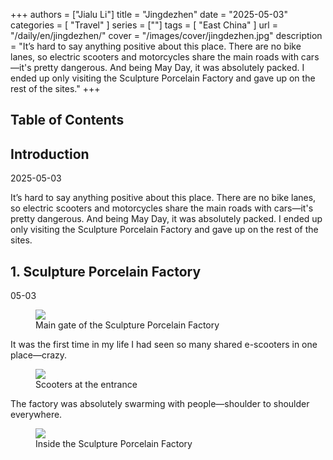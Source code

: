 +++
authors = ["Jialu Li"]
title = "Jingdezhen"
date = "2025-05-03"
categories = [
    "Travel"
]
series = [""]
tags = [
    "East China"
]
url = "/daily/en/jingdezhen/"
cover = "/images/cover/jingdezhen.jpg"
description = "It’s hard to say anything positive about this place. There are no bike lanes, so electric scooters and motorcycles share the main roads with cars—it's pretty dangerous. And being May Day, it was absolutely packed. I ended up only visiting the Sculpture Porcelain Factory and gave up on the rest of the sites."
+++
<!DOCTYPE html>
<html lang="en">
<head>
    <meta charset="UTF-8">
    <meta name="viewport" content="width=device-width, initial-scale=1.0">
    <link rel="stylesheet" href="/assets/css/styles.css"> 
    <script src="/assets/js/toc.js"></script>    
</head>
<body>
    <article>
        <nav>
            <h2>Table of Contents</h2>
            <ul id="toc">
                <!-- TOC items will be dynamically generated here -->
            </ul>
        </nav>
        <section>
            <h2>Introduction</h2>
            <p>2025-05-03</p>
            <p>It’s hard to say anything positive about this place. There are no bike lanes, so electric scooters and motorcycles share the main roads with cars—it's pretty dangerous. And being May Day, it was absolutely packed. I ended up only visiting the Sculpture Porcelain Factory and gave up on the rest of the sites.</p>
        </section>
        <section>
            <h2>1. Sculpture Porcelain Factory</h2>
            <p>05-03 <i class="fas fa-sun"></i></p>
            <div class="container">
                <div class="image">
                    <figure>
                        <a data-fancybox="gallery" href="https://cdn.heirenlop.com/daily-record/jingdezhen1.png">
                            <img src="https://cdn.heirenlop.com/daily-record/jingdezhen1.png" loading="lazy">
                        </a>
                        <figcaption>Main gate of the Sculpture Porcelain Factory</figcaption>
                    </figure>
                </div>
            </div>
            <p>It was the first time in my life I had seen so many shared e-scooters in one place—crazy.</p>
            <div class="container">
                <div class="image">
                    <figure>
                        <a data-fancybox="gallery" href="https://cdn.heirenlop.com/daily-record/jingdezhen2.png">
                            <img src="https://cdn.heirenlop.com/daily-record/jingdezhen2.png" loading="lazy">
                        </a>
                        <figcaption>Scooters at the entrance</figcaption>
                    </figure>
                </div>
            </div>
            <p>The factory was absolutely swarming with people—shoulder to shoulder everywhere.</p>
            <div class="container">
                <div class="image">
                    <figure>
                        <a data-fancybox="gallery" href="https://cdn.heirenlop.com/daily-record/jingdezhen3.png">
                            <img src="https://cdn.heirenlop.com/daily-record/jingdezhen3.png" loading="lazy">
                        </a>
                        <figcaption>Inside the Sculpture Porcelain Factory</figcaption>
                    </figure>
                </div>
            </div>
        </section>
    </article>
</body>
</html>
